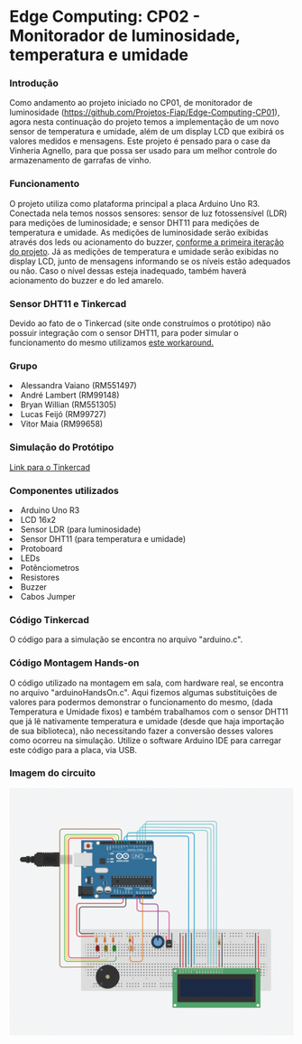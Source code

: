 # Edge Computing: CP02 - Monitorador de luminosidade, temperatura e umidade

### Introdução
Como andamento ao projeto iniciado no CP01, de monitorador de luminosidade (https://github.com/Projetos-Fiap/Edge-Computing-CP01), agora nesta continuação do projeto temos a implementação de um novo sensor de temperatura e umidade, além de um display LCD que exibirá os valores medidos e mensagens. Este projeto é pensado para o case da Vinheria Agnello, para que possa ser usado para um melhor controle do armazenamento de garrafas de vinho.

### Funcionamento
O projeto utiliza como plataforma principal a placa Arduino Uno R3. Conectada nela temos nossos sensores: sensor de luz fotossensível (LDR) para medições de luminosidade; e sensor DHT11 para medições de temperatura e umidade. As medições de luminosidade serão exibidas através dos leds ou acionamento do buzzer, [conforme a primeira iteração do projeto](https://github.com/Projetos-Fiap/Edge-Computing-CP01). Já as medições de temperatura e umidade serão exibidas no display LCD, junto de mensagens informando se os níveis estão adequados ou não. Caso o nível dessas esteja inadequado, também haverá acionamento do buzzer e do led amarelo.

### Sensor DHT11 e Tinkercad
Devido ao fato de o Tinkercad (site onde construímos o protótipo) não possuir integração com o sensor DHT11, para poder simular o funcionamento do mesmo utilizamos [este workaround.](https://www.tinkercad.com/things/9WHnuYNu9yi?sharecode=UuRaVDHLUnUC2ORzrE93pCbKduzNpLg-csoohQ38FVg)

### Grupo
<li>Alessandra Vaiano (RM551497)</li>  
<li>André Lambert (RM99148)</li>  
<li>Bryan Willian (RM551305)</li>
<li>Lucas Feijó (RM99727)</li>
<li>Vitor Maia (RM99658)</li>

### Simulação do Protótipo
[Link para o Tinkercad](https://www.tinkercad.com/things/1vXcAVCbZBl?sharecode=caKTJyt3ogsLfUcALX4isB_AXl_5_HU-LPwECA3DLA0)

### Componentes utilizados
<li>Arduino Uno R3</li>
<li>LCD 16x2</li>
<li>Sensor LDR (para luminosidade)</li>
<li>Sensor DHT11 (para temperatura e umidade)</li>
<li>Protoboard</li>
<li>LEDs</li>
<li>Potênciometros</li>
<li>Resistores</li>
<li>Buzzer</li>
<li>Cabos Jumper</li>

### Código Tinkercad
O código para a simulação se encontra no arquivo "arduino.c". 

### Código Montagem Hands-on
O código utilizado na montagem em sala, com hardware real, se encontra no arquivo "arduinoHandsOn.c". Aqui fizemos algumas substituições de valores para podermos demonstrar o funcionamento do mesmo, (dada Temperatura e Umidade fixos) e também trabalhamos com o sensor DHT11 que já lê nativamente temperatura e umidade (desde que haja importação de sua biblioteca), não necessitando fazer a conversão desses valores como ocorreu na simulação.
Utilize o software Arduino IDE para carregar este código para a placa, via USB.

### Imagem do circuito
![Imagem](https://github.com/Projetos-Fiap/Edge-Computing-CP02/blob/main/circuit_cp02.png?raw=true)
